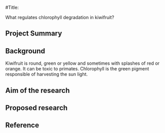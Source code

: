 #Title:

What regulates chlorophyll degradation in kiwifruit?

## Project Summary
## Background
Kiwifruit is round, green or yellow and sometimes with splashes of red or orange. It can be toxic to primates. Chlorophyll is the green pigment responsible of harvesting the sun light.
## Aim of the research
## Proposed research
## Reference
